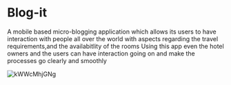# Blog-it 
A mobile based micro-blogging application which allows its users to have interaction with people all over the world with aspects regarding the travel requirements,and the availabitlity of the rooms 
Using this app even the hotel owners and the users can have interaction going on and make the processes go clearly and smoothly 


![kWWcMhjGNg](https://user-images.githubusercontent.com/65854333/90808824-3d0d9800-e33e-11ea-8fef-d4e18cb5d8fd.gif)
